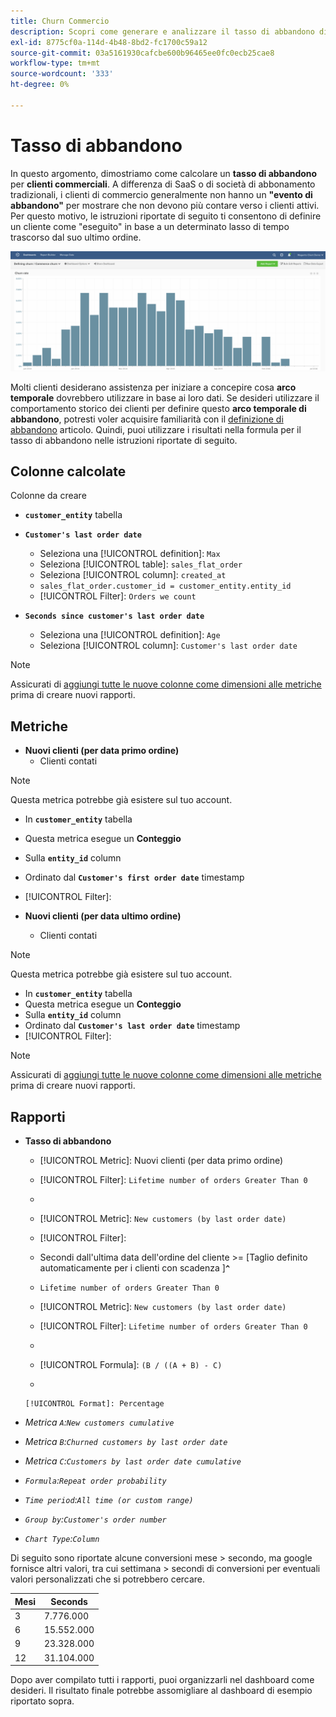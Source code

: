 ```yaml
---
title: Churn Commercio
description: Scopri come generare e analizzare il tasso di abbandono di Commerce.
exl-id: 8775cf0a-114d-4b48-8bd2-fc1700c59a12
source-git-commit: 03a5161930cafcbe600b96465ee0fc0ecb25cae8
workflow-type: tm+mt
source-wordcount: '333'
ht-degree: 0%

---
```


# Tasso di abbandono

In questo argomento, dimostriamo come calcolare un **tasso di abbandono** per **clienti commerciali**. A differenza di SaaS o di società di abbonamento tradizionali, i clienti di commercio generalmente non hanno un **&quot;evento di abbandono&quot;** per mostrare che non devono più contare verso i clienti attivi. Per questo motivo, le istruzioni riportate di seguito ti consentono di definire un cliente come &quot;eseguito&quot; in base a un determinato lasso di tempo trascorso dal suo ultimo ordine.

![](../../assets/Churn_rate_image.png)

Molti clienti desiderano assistenza per iniziare a concepire cosa **arco temporale** dovrebbero utilizzare in base ai loro dati. Se desideri utilizzare il comportamento storico dei clienti per definire questo **arco temporale di abbandono**, potresti voler acquisire familiarità con il [definizione di abbandono](../analysis/define-cust-churn.md) articolo. Quindi, puoi utilizzare i risultati nella formula per il tasso di abbandono nelle istruzioni riportate di seguito.

## Colonne calcolate

Colonne da creare

* **`customer_entity`** tabella
* **`Customer's last order date`**
   * Seleziona una [!UICONTROL definition]: `Max`
   * Seleziona [!UICONTROL table]: `sales_flat_order`
   * Seleziona [!UICONTROL column]: `created_at`
   * `sales_flat_order.customer_id = customer_entity.entity_id`
   * [!UICONTROL Filter]: `Orders we count`

* **`Seconds since customer's last order date`**
   * Seleziona una [!UICONTROL definition]: `Age`
   * Seleziona [!UICONTROL column]: `Customer's last order date`

>[!NOTE]
>
>Assicurati di [aggiungi tutte le nuove colonne come dimensioni alle metriche](../data-warehouse-mgr/manage-data-dimensions-metrics.md) prima di creare nuovi rapporti.

## Metriche

* **Nuovi clienti (per data primo ordine)**
   * Clienti contati

>[!NOTE]
>
>Questa metrica potrebbe già esistere sul tuo account.

* In **`customer_entity`** tabella
* Questa metrica esegue un **Conteggio**
* Sulla **`entity_id`** column
* Ordinato dal **`Customer's first order date`** timestamp
* [!UICONTROL Filter]:

* **Nuovi clienti (per data ultimo ordine)**
   * Clienti contati

>[!NOTE]
>
>Questa metrica potrebbe già esistere sul tuo account.

* In **`customer_entity`** tabella
* Questa metrica esegue un **Conteggio**
* Sulla **`entity_id`** column
* Ordinato dal **`Customer's last order date`** timestamp
* [!UICONTROL Filter]:

>[!NOTE]
>
>Assicurati di [aggiungi tutte le nuove colonne come dimensioni alle metriche](../data-warehouse-mgr/manage-data-dimensions-metrics.md) prima di creare nuovi rapporti.

## Rapporti

* **Tasso di abbandono**
   * [!UICONTROL Metric]: Nuovi clienti (per data primo ordine)
   * [!UICONTROL Filter]: `Lifetime number of orders Greater Than 0`
   * 
      [!UICONTROL Perspective]: `Cumulative`
   * [!UICONTROL Metric]: `New customers (by last order date)`
   * [!UICONTROL Filter]:
   * Secondi dall&#39;ultima data dell&#39;ordine del cliente >= [Taglio definito automaticamente per i clienti con scadenza ]**`^`**
   * `Lifetime number of orders Greater Than 0`

   * [!UICONTROL Metric]: `New customers (by last order date)`
   * [!UICONTROL Filter]: `Lifetime number of orders Greater Than 0`
   * 
      [!UICONTROL Perspective]: Cumulative
   * [!UICONTROL Formula]: `(B / ((A + B) - C)`
   * 

      [!UICONTROL Format]: Percentage

* *Metrica `A`:`New customers cumulative`*
* *Metrica `B`:`Churned customers by last order date`*
* *Metrica `C`:`Customers by last order date cumulative`*
* *`Formula`:`Repeat order probability`*
* *`Time period`:`All time (or custom range)`*
* *`Group by`:`Customer's order number`*
* *`Chart Type`:`Column`*

Di seguito sono riportate alcune conversioni mese > secondo, ma google fornisce altri valori, tra cui settimana > secondi di conversioni per eventuali valori personalizzati che si potrebbero cercare.

| **Mesi** | **Seconds** |
|---|---|
| 3 | 7.776.000 |
| 6 | 15.552.000 |
| 9 | 23.328.000 |
| 12 | 31.104.000 |

Dopo aver compilato tutti i rapporti, puoi organizzarli nel dashboard come desideri. Il risultato finale potrebbe assomigliare al dashboard di esempio riportato sopra.
